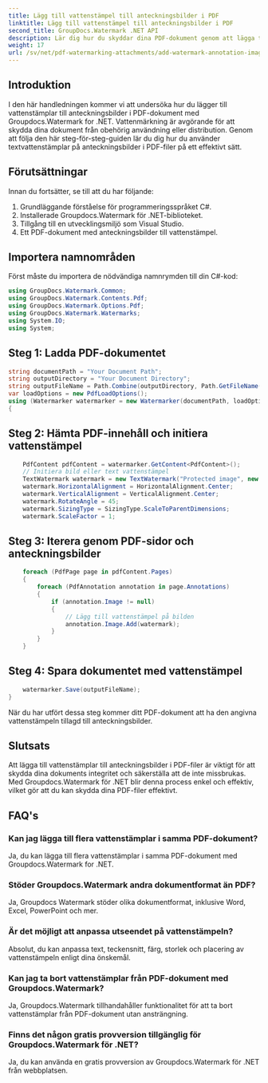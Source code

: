 ```yaml
---
title: Lägg till vattenstämpel till anteckningsbilder i PDF
linktitle: Lägg till vattenstämpel till anteckningsbilder i PDF
second_title: GroupDocs.Watermark .NET API
description: Lär dig hur du skyddar dina PDF-dokument genom att lägga till vattenstämplar i anteckningsbilder med Groupdocs.Watermark for .NET.
weight: 17
url: /sv/net/pdf-watermarking-attachments/add-watermark-annotation-images-pdf/
---
```

## Introduktion
I den här handledningen kommer vi att undersöka hur du lägger till vattenstämplar till anteckningsbilder i PDF-dokument med Groupdocs.Watermark for .NET. Vattenmärkning är avgörande för att skydda dina dokument från obehörig användning eller distribution. Genom att följa den här steg-för-steg-guiden lär du dig hur du använder textvattenstämplar på anteckningsbilder i PDF-filer på ett effektivt sätt.
## Förutsättningar
Innan du fortsätter, se till att du har följande:
1. Grundläggande förståelse för programmeringsspråket C#.
2. Installerade Groupdocs.Watermark för .NET-biblioteket.
3. Tillgång till en utvecklingsmiljö som Visual Studio.
4. Ett PDF-dokument med anteckningsbilder till vattenstämpel.

## Importera namnområden
Först måste du importera de nödvändiga namnrymden till din C#-kod:
```csharp
using GroupDocs.Watermark.Common;
using GroupDocs.Watermark.Contents.Pdf;
using GroupDocs.Watermark.Options.Pdf;
using GroupDocs.Watermark.Watermarks;
using System.IO;
using System;
```
## Steg 1: Ladda PDF-dokumentet
```csharp
string documentPath = "Your Document Path";
string outputDirectory = "Your Document Directory";
string outputFileName = Path.Combine(outputDirectory, Path.GetFileName(documentPath));
var loadOptions = new PdfLoadOptions();
using (Watermarker watermarker = new Watermarker(documentPath, loadOptions))
{
```
## Steg 2: Hämta PDF-innehåll och initiera vattenstämpel
```csharp
    PdfContent pdfContent = watermarker.GetContent<PdfContent>();
    // Initiera bild eller text vattenstämpel
    TextWatermark watermark = new TextWatermark("Protected image", new Font("Arial", 8));
    watermark.HorizontalAlignment = HorizontalAlignment.Center;
    watermark.VerticalAlignment = VerticalAlignment.Center;
    watermark.RotateAngle = 45;
    watermark.SizingType = SizingType.ScaleToParentDimensions;
    watermark.ScaleFactor = 1;
```
## Steg 3: Iterera genom PDF-sidor och anteckningsbilder
```csharp
    foreach (PdfPage page in pdfContent.Pages)
    {
        foreach (PdfAnnotation annotation in page.Annotations)
        {
            if (annotation.Image != null)
            {
                // Lägg till vattenstämpel på bilden
                annotation.Image.Add(watermark);
            }
        }
    }
```
## Steg 4: Spara dokumentet med vattenstämpel
```csharp
    watermarker.Save(outputFileName);
}
```
När du har utfört dessa steg kommer ditt PDF-dokument att ha den angivna vattenstämpeln tillagd till anteckningsbilder.

## Slutsats
Att lägga till vattenstämplar till anteckningsbilder i PDF-filer är viktigt för att skydda dina dokuments integritet och säkerställa att de inte missbrukas. Med Groupdocs.Watermark för .NET blir denna process enkel och effektiv, vilket gör att du kan skydda dina PDF-filer effektivt.
## FAQ's
### Kan jag lägga till flera vattenstämplar i samma PDF-dokument?
Ja, du kan lägga till flera vattenstämplar i samma PDF-dokument med Groupdocs.Watermark for .NET.
### Stöder Groupdocs.Watermark andra dokumentformat än PDF?
Ja, Groupdocs Watermark stöder olika dokumentformat, inklusive Word, Excel, PowerPoint och mer.
### Är det möjligt att anpassa utseendet på vattenstämpeln?
Absolut, du kan anpassa text, teckensnitt, färg, storlek och placering av vattenstämpeln enligt dina önskemål.
### Kan jag ta bort vattenstämplar från PDF-dokument med Groupdocs.Watermark?
Ja, Groupdocs.Watermark tillhandahåller funktionalitet för att ta bort vattenstämplar från PDF-dokument utan ansträngning.
### Finns det någon gratis provversion tillgänglig för Groupdocs.Watermark för .NET?
Ja, du kan använda en gratis provversion av Groupdocs.Watermark för .NET från webbplatsen.